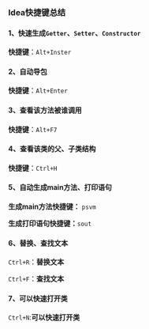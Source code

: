 ### Idea快捷键总结

#### 1、快速生成`Getter`、`Setter`、`Constructor`

**快捷键**：`Alt+Inster`



#### 2、自动导包

**快捷键**：`Alt+Enter`



#### 3、查看该方法被谁调用

**快捷键**：`Alt+F7`



#### 4、查看该类的父、子类结构

**快捷键**：`Ctrl+H`



#### 5、自动生成main方法、打印语句

**生成main方法快捷键：** `psvm`

**生成打印语句快捷键：**`sout`



#### 6、替换、查找文本

`Ctrl+R`：**替换文本**

`Ctrl+F`：**查找文本**



#### 7、可以快速打开类

`Ctrl+N`:**可以快速打开类**

